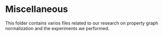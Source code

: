 # Miscellaneous

This folder contains varios files related to our research on property graph normalization and the experiments we performed.
